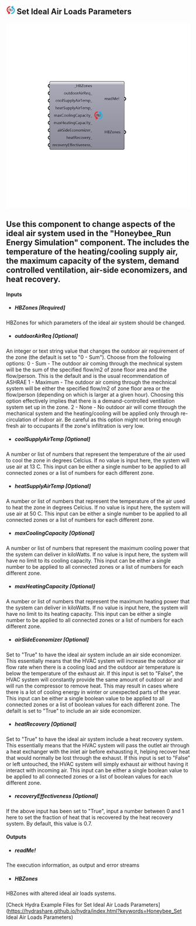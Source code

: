 ## ![](../../images/icons/Set_Ideal_Air_Loads_Parameters.png) Set Ideal Air Loads Parameters

![](../../images/components/Set_Ideal_Air_Loads_Parameters.png)

Use this component to change aspects of the ideal air system used in the "Honeybee_Run Energy Simulation" component.  The includes the temperature of the heating/cooling supply air, the maximum capacity of the system, demand controlled ventilation, air-side economizers, and heat recovery.
 -
 

#### Inputs
* ##### HBZones [Required]
HBZones for which parameters of the ideal air system should be changed.
* ##### outdoorAirReq [Optional]
An integer or text string value that changes the outdoor air requirement of the zone (the default is set to "0 - Sum").  Choose from the following options:
 0 - Sum - The outdoor air coming through the mechnical system will be the sum of the specified flow/m2 of zone floor area and the flow/person.  This is the default and is the usual recommendation of ASHRAE
 1 - Maximum - The outdoor air coming through the mechnical system will be either the specified flow/m2 of zone floor area or the flow/person (depending on which is larger at a given hour).   Choosing this option effectively implies that there is a demand-controlled ventilation system set up in the zone.
 2 - None - No outdoor air will come through the mechanical system and the heating/cooling will be applied only through re-circulation of indoor air.  Be careful as this option might not bring enough fresh air to occupants if the zone's infiltration is very low.
* ##### coolSupplyAirTemp [Optional]
A number or list of numbers that represent the temperature of the air used to cool the zone in degrees Celcius.  If no value is input here, the system will use air at 13 C.  This input can be either a single number to be applied to all connected zones or a list of numbers for each different zone.
* ##### heatSupplyAirTemp [Optional]
A number or list of numbers that represent the temperature of the air used to heat the zone in degrees Celcius.  If no value is input here, the system will use air at 50 C.  This input can be either a single number to be applied to all connected zones or a list of numbers for each different zone.
* ##### maxCoolingCapacity [Optional]
A number or list of numbers that represent the maximum cooling power that the system can deliver in kiloWatts.  If no value is input here, the system will have no limit to its cooling capacity.  This input can be either a single number to be applied to all connected zones or a list of numbers for each different zone.
* ##### maxHeatingCapacity [Optional]
A number or list of numbers that represent the maximum heating power that the system can deliver in kiloWatts.  If no value is input here, the system will have no limit to its heating capacity.  This input can be either a single number to be applied to all connected zones or a list of numbers for each different zone.
* ##### airSideEconomizer [Optional]
Set to "True" to have the ideal air system include an air side economizer.  This essentially means that the HVAC system will increase the outdoor air flow rate when there is a cooling load and the outdoor air temperature is below the temperature of the exhaust air.  If this input is set to "False", the HVAC system will constantly provide the same amount of outdoor air and will run the compressor to remove heat. This may result in cases where there is a lot of cooling energy in winter or unexpected parts of the year.  This input can be either a single boolean value to be applied to all connected zones or a list of boolean values for each different zone. The defailt is set to "True" to include an air side economizer.
* ##### heatRecovery [Optional]
Set to "True" to have the ideal air system include a heat recovery system.  This essentially means that the HVAC system will pass the outlet air through a heat exchanger with the inlet air before exhausting it, helping recover heat that would normally be lost through the exhaust.  If this input is set to "False" or left untouched, the HVAC system will simply exhaust air without having it interact with incoming air. This input can be either a single boolean value to be applied to all connected zones or a list of boolean values for each different zone.
* ##### recoveryEffectiveness [Optional]
If the above input has been set to "True", input a number between 0 and 1 here to set the fraction of heat that is recovered by the heat recovery system.  By default, this value is 0.7.

#### Outputs
* ##### readMe!
The execution information, as output and error streams
* ##### HBZones
HBZones with altered ideal air loads systems.


[Check Hydra Example Files for Set Ideal Air Loads Parameters](https://hydrashare.github.io/hydra/index.html?keywords=Honeybee_Set Ideal Air Loads Parameters)